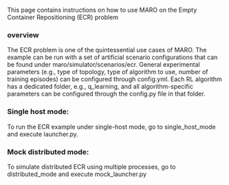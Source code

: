 This page contains instructions on how to use MARO on the Empty Container Repositioning (ECR) problem

### overview
The ECR problem is one of the quintessential use cases of MARO. The example can be run with a set of artificial scenario 
configurations that can be found under maro/simulator/scenarios/ecr. General experimental parameters (e.g., type of 
topology, type of algorithm to use, number of training episodes) can be configured through config.yml. Each RL algorithm
has a dedicated folder, e.g., q_learning, and all algorithm-specific parameters can be configured through the config.py 
file in that folder.   

### Single host mode:
To run the ECR example under single-host mode, go to single_host_mode and execute launcher.py.

### Mock distributed mode:
To simulate distributed ECR using multiple processes, go to distributed_mode and execute mock_launcher.py
   